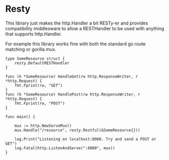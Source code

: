Resty
========

This library just makes the http.Handler a bit RESTy-er and
provides compatibility middlesware to allow a RESTHandler
to be used with anything that supports http.Handler.

For example this library works fine with both the standard
go route matching or gorilla mux.


```
type SomeResource struct {
	resty.DefaultRESTHandler
}

func (h *SomeResource) HandleGet(rw http.ResponseWriter, r *http.Request) {
	fmt.Fprint(rw, "GET")
}
func (h *SomeResource) HandlePost(rw http.ResponseWriter, r *http.Request) {
	fmt.Fprint(rw, "POST")
}

func main() {

	mux := http.NewServeMux()
	mux.Handle("/resource", resty.Restful(&SomeResource{}))

	log.Print("Listening on localhost:8080. Try and send a POST or GET")
	log.Fatal(http.ListenAndServe(":8080", mux))
}
```
